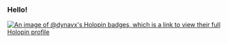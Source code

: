 ### Hello!

[![An image of @dynavx's Holopin badges, which is a link to view their full Holopin profile](https://holopin.me/dynavx)](https://holopin.io/@dynavx)

<!--
**Dynavx/Dynavx** is a ✨ _special_ ✨ repository because its `README.md` (this file) appears on your GitHub profile.

Here are some ideas to get you started:

- 🔭 I’m currently working on ...
- 🌱 I’m currently learning ...
- 👯 I’m looking to collaborate on ...
- 🤔 I’m looking for help with ...
- 💬 Ask me about ...
- 📫 How to reach me: ...
- 😄 Pronouns: ...
- ⚡ Fun fact: ...
-->
